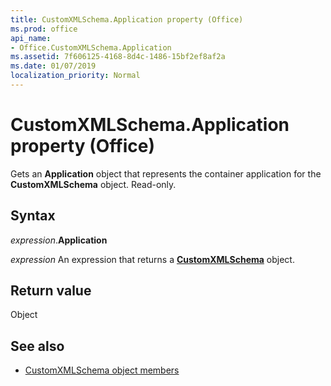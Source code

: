 ```yaml
---
title: CustomXMLSchema.Application property (Office)
ms.prod: office
api_name:
- Office.CustomXMLSchema.Application
ms.assetid: 7f606125-4168-8d4c-1486-15bf2ef8af2a
ms.date: 01/07/2019
localization_priority: Normal
---
```



# CustomXMLSchema.Application property (Office)

Gets an **Application** object that represents the container application for the **CustomXMLSchema** object. Read-only.


## Syntax

_expression_.**Application**

_expression_ An expression that returns a **[CustomXMLSchema](Office.CustomXMLSchema.md)** object.


## Return value

Object


## See also

- [CustomXMLSchema object members](overview/library-reference/customxmlschema-members-office.md)


